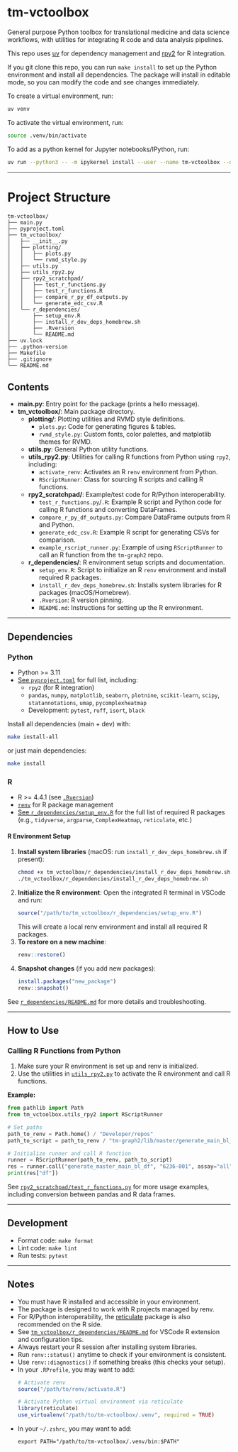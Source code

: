 # tm-vctoolbox

General purpose Python toolbox for translational medicine and data science workflows, with utilities for integrating R code and data analysis pipelines.

This repo uses [uv](https://docs.astral.sh/uv/getting-started/installation/) for dependency management and [rpy2](https://rpy2.readthedocs.io/en/latest/) for R integration.

If you git clone this repo, you can run `make install` to set up the Python environment and install all dependencies. The package will install in editable mode, so you can modify the code and see changes immediately.

To create a virtual environment, run:
```sh
uv venv
```

To activate the virtual environment, run:
```sh
source .venv/bin/activate
```

To add as a python kernel for Jupyter notebooks/IPython, run:
```sh
uv run --python3 -- -m ipykernel install --user --name tm-vctoolbox --display-name "tm-vctoolbox"
```

---

# Project Structure

```
tm-vctoolbox/
├── main.py
├── pyproject.toml
├── tm_vctoolbox/
│   ├── __init__.py
│   ├── plotting/
│   │   ├── plots.py
│   │   └── rvmd_style.py
│   ├── utils.py
│   ├── utils_rpy2.py
│   ├── rpy2_scratchpad/
│   │   ├── test_r_functions.py
│   │   ├── test_r_functions.R
│   │   ├── compare_r_py_df_outputs.py
│   │   └── generate_edc_csv.R
│   └── r_dependencies/
│       ├── setup_env.R
│       ├── install_r_dev_deps_homebrew.sh
│       ├── .Rversion
│       └── README.md
├── uv.lock
├── .python-version
├── Makefile
├── .gitignore
└── README.md
```

## Contents

- **main.py**: Entry point for the package (prints a hello message).
- **tm_vctoolbox/**: Main package directory.
  - **plotting/**: Plotting utilities and RVMD style definitions.
    - `plots.py`: Code for generating figures & tables.
    - `rvmd_style.py`: Custom fonts, color palettes, and matplotlib themes for RVMD.
  - **utils.py**: General Python utility functions.
  - **utils_rpy2.py**: Utilities for calling R functions from Python using `rpy2`, including:
    - `activate_renv`: Activates an R `renv` environment from Python.
    - `RScriptRunner`: Class for sourcing R scripts and calling R functions.
  - **rpy2_scratchpad/**: Example/test code for R/Python interoperability.
    - `test_r_functions.py`/`.R`: Example R script and Python code for calling R functions and converting DataFrames.
    - `compare_r_py_df_outputs.py`: Compare DataFrame outputs from R and Python.
    - `generate_edc_csv.R`: Example R script for generating CSVs for comparison.
    - `example_rscript_runner.py`: Example of using `RScriptRunner` to call an R function from the `tm-graph2` repo.
  - **r_dependencies/**: R environment setup scripts and documentation.
    - `setup_env.R`: Script to initialize an R `renv` environment and install required R packages.
    - `install_r_dev_deps_homebrew.sh`: Installs system libraries for R packages (macOS/Homebrew).
    - `.Rversion`: R version pinning.
    - `README.md`: Instructions for setting up the R environment.

---

## Dependencies

### Python

- Python >= 3.11
- [See `pyproject.toml`](pyproject.toml) for full list, including:
  - `rpy2` (for R integration)
  - `pandas`, `numpy`, `matplotlib`, `seaborn`, `plotnine`, `scikit-learn`, `scipy`, `statannotations`, `umap`, `pycomplexheatmap`
  - Development: `pytest`, `ruff`, `isort`, `black`

Install all dependencies (main + dev) with:
```sh
make install-all
```
or just main dependencies:
```sh
make install
```

### R

- R >= 4.4.1 (see [`.Rversion`](tm_vctoolbox/r_dependencies/.Rversion))
- [`renv`](https://rstudio.github.io/renv/) for R package management
- [See `r_dependencies/setup_env.R`](tm_vctoolbox/r_dependencies/setup_env.R) for the full list of required R packages (e.g., `tidyverse`, `argparse`, `ComplexHeatmap`, `reticulate`, etc.)

#### R Environment Setup

1. **Install system libraries** (macOS: run `install_r_dev_deps_homebrew.sh` if present):
    ```sh
    chmod +x tm_vctoolbox/r_dependencies/install_r_dev_deps_homebrew.sh
    ./tm_vctoolbox/r_dependencies/install_r_dev_deps_homebrew.sh
    ```
2. **Initialize the R environment**:
    Open the integrated R terminal in VSCode and run:
    ```r
    source("/path/to/tm_vctoolbox/r_dependencies/setup_env.R")
    ```
    This will create a local renv environment and install all required R packages.
3. **To restore on a new machine**:
    ```r
    renv::restore()
    ```
4. **Snapshot changes** (if you add new packages):
    ```r
    install.packages("new_package")
    renv::snapshot()
    ```

See [`r_dependencies/README.md`](tm_vctoolbox/r_dependencies/README.md) for more details and troubleshooting.

---

## How to Use

### Calling R Functions from Python

1. Make sure your R environment is set up and renv is initialized.
2. Use the utilities in [`utils_rpy2.py`](tm_vctoolbox/utils_rpy2.py) to activate the R environment and call R functions.

**Example:**

```python
from pathlib import Path
from tm_vctoolbox.utils_rpy2 import RScriptRunner

# Set paths
path_to_renv = Path.home() / "Developer/repos"
path_to_script = path_to_renv / "tm-graph2/lib/master/generate_main_bl_df.R"

# Initialize runner and call R function
runner = RScriptRunner(path_to_renv, path_to_script)
res = runner.call("generate_master_main_bl_df", "6236-001", assay="all")
print(res["df"])
```

See [`rpy2_scratchpad/test_r_functions.py`](tm_vctoolbox/rpy2_scratchpad/test_r_functions.py) for more usage examples, including conversion between pandas and R data frames.

---

## Development

- Format code: `make format`
- Lint code: `make lint`
- Run tests: `pytest`

---

## Notes

- You must have R installed and accessible in your environment.
- The package is designed to work with R projects managed by renv.
- For R/Python interoperability, the [reticulate](https://rstudio.github.io/reticulate/) package is also recommended on the R side.
- See [`tm_vctoolbox/r_dependencies/README.md`](tm_vctoolbox/r_dependencies/README.md) for VSCode R extension and configuration tips.
- Always restart your R session after installing system libraries.
- Run `renv::status()` anytime to check if your environment is consistent.
- Use `renv::diagnostics()` if something breaks (this checks your setup).
- In your `.RProfile`, you may want to add:
    ```r
    # Activate renv
    source("/path/to/renv/activate.R")

    # Activate Python virtual environment via reticulate
    library(reticulate)
    use_virtualenv("/path/to/tm-vctoolbox/.venv", required = TRUE)
    ```
- In your `~/.zshrc`, you may want to add:
    ```
    export PATH="/path/to/tm-vctoolbox/.venv/bin:$PATH"
    ```

